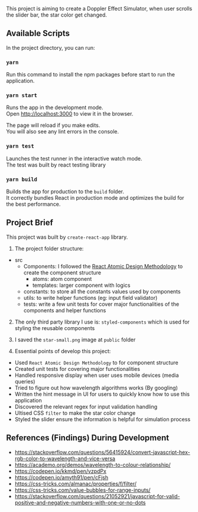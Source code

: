 This project is aiming to create a Doppler Effect Simulator, when user scrolls the slider bar, the star color get changed. 

## Available Scripts

In the project directory, you can run:

### `yarn`

Run this command to install the npm packages before start to run the application.

### `yarn start`

Runs the app in the development mode.<br />
Open [http://localhost:3000](http://localhost:3000) to view it in the browser.

The page will reload if you make edits.<br />
You will also see any lint errors in the console.

### `yarn test`

Launches the test runner in the interactive watch mode.<br />
The test was built by react testing library

### `yarn build`

Builds the app for production to the `build` folder.<br />
It correctly bundles React in production mode and optimizes the build for the best performance.



## Project Brief

This project was built by `create-react-app` library. 

1. The project folder structure:
- src
  - Components: I followed the <a href="https://atomicdesign.bradfrost.com/chapter-2/" target="_blank">React Atomic Design Methodology</a> to create the component structure
    - atoms: atom component
    - templates: larger component with logics
  - constants: to store all the constants values used by components
  - utils: to write helper functions (eg: input field validator)
  - tests: write a few unit tests for cover major functionalities of the components and helper functions

2. The only third party library I use is: `styled-components` which is used for styling the reusable components

3. I saved the `star-small.png` image at `public` folder

4. Essential points of develop this project:
  - Used `React Atomic Design Methodology` to for component structure
  - Created unit tests for covering major functionalities
  - Handled responsive display when user uses mobile devices (media queries)
  - Tried to figure out how wavelength algorithms works (By googling)
  - Written the hint message in UI for users to quickly know how to use this application
  - Discovered the relevant regex for input validation handling
  - Ultised CSS `filter` to make the star color change
  - Styled the slider ensure the information is helpful for simulation process



## References (Findings) During Development

- https://stackoverflow.com/questions/56415924/convert-javascript-hex-rgb-color-to-wavelength-and-vice-versa
- https://academo.org/demos/wavelength-to-colour-relationship/
- https://codepen.io/kkmd/pen/vzpdPx
- https://codepen.io/amyth91/pen/cFjsh
- https://css-tricks.com/almanac/properties/f/filter/
- https://css-tricks.com/value-bubbles-for-range-inputs/
- https://stackoverflow.com/questions/21052921/javascript-for-valid-positive-and-negative-numbers-with-one-or-no-dots
